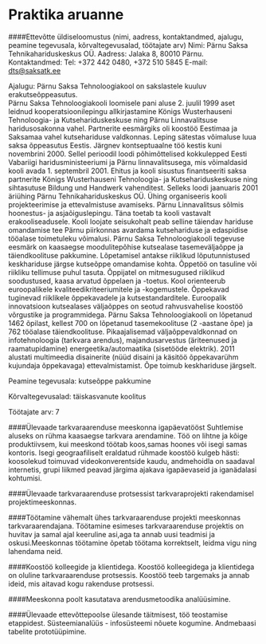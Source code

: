 # Praktika aruanne

####Ettevõtte üldiseloomustus (nimi, aadress, kontaktandmed, ajalugu, peamine tegevusala, kõrvaltegevusalad, töötajate arv)
Nimi: Pärnu Saksa Tehnikahariduskeskus OÜ.
Aadress: Jalaka 8, 80010 Pärnu.
Kontaktandmed:
Tel: +372 442 0480, +372 510 5845
E-mail: dts@saksatk.ee
 
Ajalugu:
Pärnu Saksa Tehnoloogiakool on sakslastele kuuluv erakutseõppeasutus.  
Pärnu Saksa Tehnoloogiakooli loomisele pani aluse 2. juulil 1999 aset leidnud kooperatsioonilepingu allkirjastamine Königs Wusterhauseni Tehnoloogia- ja Kutsehariduskeskuse ning Pärnu Linnavalitsuse haridusosakonna vahel.
Partnerite eesmärgiks oli  koostöö Eestimaa ja Saksamaa vahel kutsehariduse valdkonnas. Leping sätestas võimaluse luua saksa õppeasutus Eestis. Järgnev kontseptuaalne töö kestis kuni novembrini 2000. Sellel perioodil loodi põhimõttelised kokkulepped Eesti Vabariigi haridusministeeriumi ja Pärnu linnavalitsusega, mis võimaldasid kooli avada 1. septembril 2001.
Ehitus ja kooli sisustus finantseeriti saksa partnerite Königs Wusterhauseni Tehnoloogia- ja Kutsehariduskeskuse ning sihtasutuse Bildung und Handwerk vahenditest. Selleks loodi jaanuaris 2001 äriühing Pärnu Tehnikahariduskeskus OÜ. Ühing organiseeris kooli projekteerimise ja ettevalmistuse avamiseks.
Pärnu Linnavalitsus sõlmis  hoonestus- ja asjaõiguslepingu. Täna toetab ta  kooli vastavalt erakooliseadusele.
Kooli loojate seisukohalt peab selline täiendav hariduse omandamise tee Pärnu piirkonnas avardama kutsehariduse  ja edaspidise tööalase toimetuleku võimalusi. 
Pärnu Saksa Tehnoloogiakooli tegevuse eesmärk on kaasaegse moodulitepõhise kutsealase tasemeväljaõppe ja täiendkoolituse pakkumine. Lõpetamisel antakse riiklikud lõputunnistused keskhariduse järgse kutseõppe omandamise kohta. Õppetöö on tasuline või riikliku tellimuse puhul tasuta. Õppijatel on mitmesugused riiklikud soodustused, kaasa arvatud õppelaen ja -toetus.
Kool orienteerub euroopalikele kvaliteedikriteeriumitele ja -kogemustele. Õppekavad tuginevad riiklikele õppekavadele ja kutsestandarditele. Euroopalik innovatsioon kutsealases väljaõppes on seotud rahvusvahelise koostöö võrgustike ja programmidega.
Pärnu Saksa Tehnoloogiakooli on lõpetanud 1462  õpilast, kellest 700 on lõpetanud tasemekoolituse (2 -aastane õpe) ja 762  tööalase täiendkoolituse.
Pikaajalisemad väljaõppevaldkonnad on infotehnoloogia (tarkvara arendus), majandusarvestus (äriteenused ja raamatupidamine)  energeetika/automaatika (sisetööde elektrik). 2011 alustati multimeedia disainerite (nüüd disaini ja käsitöö õppekavarühm kujundaja õppekavaga) ettevalmistamist. Õpe toimub keskhariduse järgselt.
 
Peamine tegevusala: kutseõppe pakkumine

Kõrvaltegevusalad: täiskasvanute koolitus

Töötajate arv: 7

####Ülevaade tarkvaraarenduse meeskonna igapäevatööst
Suhtlemise aluseks on rühma kaasaegse tarkvara arendamine. Töö on lihtne ja kõige produktiivsem, kui meeskond töötab koos,samas hoones või isegi samas kontoris.
Isegi geograafiliselt eraldatud rühmade koostöö kulgeb hästi: koosolekud toimuvad videokonverentside kaudu, andmehoidla on saadaval internetis, grupi liikmed peavad järgima ajakava igapäevaseid ja iganädalasi kohtumisi.


####Ülevaade tarkvaraarenduse protsessist tarkvaraprojekti rakendamisel projektimeeskonnas.



####Töötamine vähemalt ühes tarkvaraarenduse projekti meeskonnas tarkvaraarendajana.
Töötamine esimeses tarkvaraarenduse projektis on huvitav ja samal ajal keeruline asi,aga ta annab uusi teadmisi ja oskusi.Meeskonnas töötamine õpetab töötama korrektselt, leidma vigu ning lahendama neid.


####Koostöö kolleegide ja klientidega.
Koostöö kolleegidega ja klientidega on oluline tarkvaraarenduse protsessis. Koostöö teeb targemaks ja annab ideid, mis aitavad kogu rakenduse protsessi.


####Meeskonna poolt kasutatava arendusmetoodika analüüsimine.


####Ülevaade ettevõttepoolse ülesande täitmisest, töö teostamise etappidest.
Süsteemianalüüs - infosüsteemi nõuete kogumine.
Andmebaasi tabelite prototüüpimine.